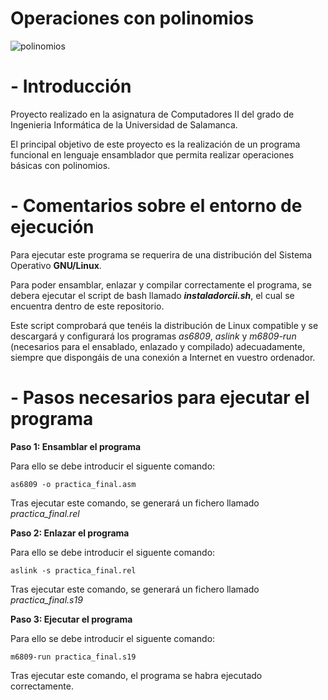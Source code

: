 # Operaciones con polinomios

![polinomios](https://github.com/rmelgo/Operaciones-con-polinomios/assets/145989723/d4fb4e43-b340-464b-b91c-ad76af4004f0)

# - Introducción

Proyecto realizado en la asignatura de Computadores II del grado de Ingenieria Informática de la Universidad de Salamanca.  
  
El principal objetivo de este proyecto es la realización de un programa funcional en lenguaje ensamblador que permita realizar operaciones básicas con polinomios.

# - Comentarios sobre el entorno de ejecución

Para ejecutar este programa se requerira de una distribución del Sistema Operativo **GNU/Linux**.    

Para poder ensamblar, enlazar y compilar correctamente el programa, se debera ejecutar el script de bash llamado ***instaladorcii.sh***, el cual se encuentra dentro de este repositorio.   

Este script comprobará que tenéis la distribución de Linux compatible y se descargará y configurará los programas *as6809*, *aslink* y *m6809-run* (necesarios para el ensablado, enlazado y compilado) adecuadamente, siempre que dispongáis de una conexión a Internet en vuestro ordenador.

# - Pasos necesarios para ejecutar el programa

**Paso 1: Ensamblar el programa**  

Para ello se debe introducir el siguente comando:    

```as6809 -o practica_final.asm```

Tras ejecutar este comando, se generará un fichero llamado *practica_final.rel*

**Paso 2: Enlazar el programa**  

Para ello se debe introducir el siguente comando:    

```aslink -s practica_final.rel```

Tras ejecutar este comando, se generará un fichero llamado *practica_final.s19*

**Paso 3: Ejecutar el programa**  

Para ello se debe introducir el siguente comando:    

```m6809-run practica_final.s19```

Tras ejecutar este comando, el programa se habra ejecutado correctamente.


